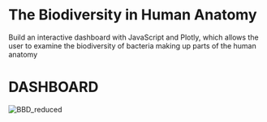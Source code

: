 # The Biodiversity in Human Anatomy
Build an interactive dashboard with JavaScript and Plotly, which allows the user to examine the biodiversity of bacteria making up parts of the human anatomy

# DASHBOARD
![BBD_reduced](https://user-images.githubusercontent.com/30667001/158800728-55cbb1e1-baf1-4bcf-b88e-e07145621eed.png)
